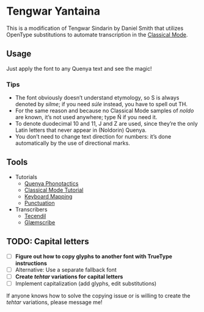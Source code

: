 # Tengwar Yantaina

This is a modification of Tengwar Sindarin by Daniel Smith that utilizes OpenType substitutions to automate transcription in the [Classical Mode](http://www.at.mansbjorkman.net/teng_quenya.htm).

## Usage

Just apply the font to any Quenya text and see the magic!

### Tips

* The font obviously doesn’t understand etymology, so S is always denoted by *silme*; if you need *súle* instead, you have to spell out TH.
* For the same reason and because no Classical Mode samples of *noldo* are known, it’s not used anywhere; type Ñ if you need it.
* To denote duodecimal 10 and 11, J and Z are used, since they’re the only Latin letters that never appear in (Noldorin) Quenya.
* You don’t need to change text direction for numbers: it’s done automatically by the use of directional marks.

## Tools

* Tutorials
	* [Quenya Phonotactics](https://en.wikipedia.org/wiki/Quenya#Phonotactics)
	* [Classical Mode Tutorial](http://www.at.mansbjorkman.net/teng_quenya.htm)
	* [Keyboard Mapping](https://eldamo.org/general/elvish-fonts.html)
	* [Punctuation](http://www.at.mansbjorkman.net/teng_punctuation.htm)
* Transcribers
	* [Tecendil](https://www.tecendil.com)
	* [Glæmscribe](https://glaemscrafu.jrrvf.com/english/glaemscribe.html)

## TODO: Capital letters

* [ ] **Figure out how to copy glyphs to another font with TrueType instructions**
* [ ] Alternative: Use a separate fallback font
* [ ] **Create *tehtar* variations for capital letters**
* [ ] Implement capitalization (add glyphs, edit substitutions)

If anyone knows how to solve the copying issue or is willing to create the *tehtar* variations, please message me!
